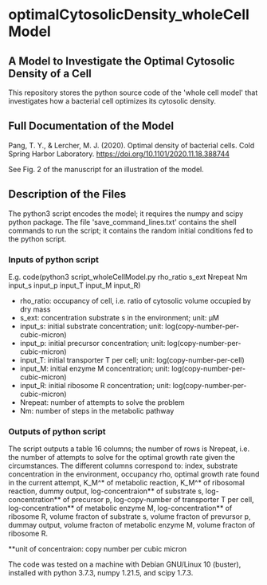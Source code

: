 # optimalCytosolicDensity_wholeCellModel

## A Model to Investigate the Optimal Cytosolic Density of a Cell

This repository stores the python source code of the 'whole cell model' that investigates how a bacterial cell optimizes its cytosolic density.

## Full Documentation of the Model

Pang, T. Y., & Lercher, M. J. (2020). Optimal density of bacterial cells. Cold Spring Harbor Laboratory. https://doi.org/10.1101/2020.11.18.388744

See Fig. 2 of the manuscript for an illustration of the model.

## Description of the Files

The python3 script encodes the model; it requires the numpy and scipy python package. The file 'save_command_lines.txt' contains the shell commands to run the script; it contains the random initial conditions fed to the python script.

### Inputs of python script

E.g. code(python3 script_wholeCellModel.py rho_ratio s_ext Nrepeat Nm input_s input_p input_T input_M input_R)
* rho_ratio: occupancy of cell, i.e. ratio of cytosolic volume occupied by dry mass
* s_ext: concentration substrate s in the environment; unit: µM
* input_s: initial substrate concentration; unit: log(copy-number-per-cubic-micron)
* input_p: initial precursor concentration; unit: log(copy-number-per-cubic-micron)
* input_T: initial transporter T per cell; unit: log(copy-number-per-cell)
* input_M: initial enzyme M concentration; unit: log(copy-number-per-cubic-micron)
* input_R: initial ribosome R concentration; unit: log(copy-number-per-cubic-micron)
* Nrepeat: number of attempts to solve the problem
* Nm: number of steps in the metabolic pathway

### Outputs of python script

The script outputs a table 16 columns; the number of rows is Nrepeat, i.e. the number of attempts to solve for the optimal growth rate given the circumstances.
The different columns correspond to: index, substrate concentration in the environment, occupancy rho, optimal growth rate found in the current attempt, K_M^* of metabolic reaction, K_M^* of ribosomal reaction, dummy output, log-concentraion** of substrate s, log-concentration** of precursor p, log-copy-number of transporter T per cell, log-concentration** of metabolic enzyme M, log-concentration** of ribosome R, volume fracton of substrate s, volume fracton of prevursor p, dummay output, volume fracton of metabolic enzyme M, volume fracton of ribosome R.

**unit of concentraion: copy number per cubic micron

The code was tested on a machine with Debian GNU/Linux 10 (buster), installed with python 3.7.3, numpy 1.21.5, and scipy 1.7.3.
